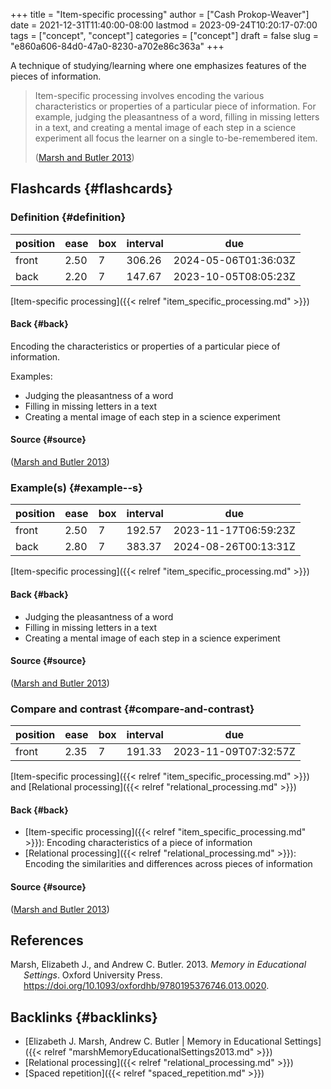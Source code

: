 +++
title = "Item-specific processing"
author = ["Cash Prokop-Weaver"]
date = 2021-12-31T11:40:00-08:00
lastmod = 2023-09-24T10:20:17-07:00
tags = ["concept", "concept"]
categories = ["concept"]
draft = false
slug = "e860a606-84d0-47a0-8230-a702e86c363a"
+++

A technique of studying/learning where one emphasizes features of the pieces of information.

> Item-specific processing involves encoding the various characteristics or properties of a particular piece of information. For example, judging the pleasantness of a word, filling in missing letters in a text, and creating a mental image of each step in a science experiment all focus the learner on a single to-be-remembered item.
>
> (<a href="#citeproc_bib_item_1">Marsh and Butler 2013</a>)


## Flashcards {#flashcards}


### Definition {#definition}

| position | ease | box | interval | due                  |
|----------|------|-----|----------|----------------------|
| front    | 2.50 | 7   | 306.26   | 2024-05-06T01:36:03Z |
| back     | 2.20 | 7   | 147.67   | 2023-10-05T08:05:23Z |

[Item-specific processing]({{< relref "item_specific_processing.md" >}})


#### Back {#back}

Encoding the characteristics or properties of a particular piece of information.

Examples:

-   Judging the pleasantness of a word
-   Filling in missing letters in a text
-   Creating a mental image of each step in a science experiment


#### Source {#source}

(<a href="#citeproc_bib_item_1">Marsh and Butler 2013</a>)


### Example(s) {#example--s}

| position | ease | box | interval | due                  |
|----------|------|-----|----------|----------------------|
| front    | 2.50 | 7   | 192.57   | 2023-11-17T06:59:23Z |
| back     | 2.80 | 7   | 383.37   | 2024-08-26T00:13:31Z |

[Item-specific processing]({{< relref "item_specific_processing.md" >}})


#### Back {#back}

-   Judging the pleasantness of a word
-   Filling in missing letters in a text
-   Creating a mental image of each step in a science experiment


#### Source {#source}

(<a href="#citeproc_bib_item_1">Marsh and Butler 2013</a>)


### Compare and contrast {#compare-and-contrast}

| position | ease | box | interval | due                  |
|----------|------|-----|----------|----------------------|
| front    | 2.35 | 7   | 191.33   | 2023-11-09T07:32:57Z |

[Item-specific processing]({{< relref "item_specific_processing.md" >}}) and [Relational processing]({{< relref "relational_processing.md" >}})


#### Back {#back}

-   [Item-specific processing]({{< relref "item_specific_processing.md" >}}): Encoding characteristics of a piece of information
-   [Relational processing]({{< relref "relational_processing.md" >}}): Encoding the similarities and differences across pieces of information


#### Source {#source}

(<a href="#citeproc_bib_item_1">Marsh and Butler 2013</a>)

## References

<style>.csl-entry{text-indent: -1.5em; margin-left: 1.5em;}</style><div class="csl-bib-body">
  <div class="csl-entry"><a id="citeproc_bib_item_1"></a>Marsh, Elizabeth J., and Andrew C. Butler. 2013. <i>Memory in Educational Settings</i>. Oxford University Press. <a href="https://doi.org/10.1093/oxfordhb/9780195376746.013.0020">https://doi.org/10.1093/oxfordhb/9780195376746.013.0020</a>.</div>
</div>


## Backlinks {#backlinks}

-   [Elizabeth J. Marsh, Andrew C. Butler | Memory in Educational Settings]({{< relref "marshMemoryEducationalSettings2013.md" >}})
-   [Relational processing]({{< relref "relational_processing.md" >}})
-   [Spaced repetition]({{< relref "spaced_repetition.md" >}})
